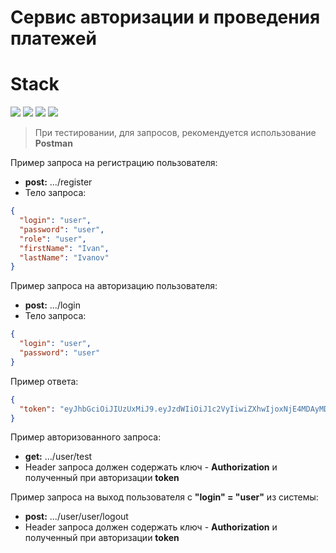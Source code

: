# Сервис авторизации и проведения платежей

# Stack

![](https://img.shields.io/badge/java-✓-blue.svg)
![](https://img.shields.io/badge/spring_boot-✓-blue.svg)
![](https://img.shields.io/badge/postgresql-✓-blue.svg)
![](https://img.shields.io/badge/jwt-✓-blue.svg)

> При тестировании, для запросов, рекомендуется использование **Postman**

Пример запроса на регистрацию пользователя:

- **post:** .../register
- Тело запроса:

```json
{
  "login": "user",
  "password": "user",
  "role": "user",
  "firstName": "Ivan",
  "lastName": "Ivanov"
}
```
Пример запроса на авторизацию пользователя:

- **post:** .../login
- Тело запроса:

```json
{
  "login": "user",
  "password": "user"
}
```

Пример ответа:

```json
{
  "token": "eyJhbGciOiJIUzUxMiJ9.eyJzdWIiOiJ1c2VyIiwiZXhwIjoxNjE4MDAyMDAwfQ.yYygq9GuE43k8gXAmpxCXkbsvu2dlZhR0mF27h_O24u-9wgt6tbnGDtTphsb7bobu84GpE6UzFoPkP6xHz4dqQ"
}
```

Пример авторизованного запроса:

- **get:** .../user/test
- Header запроса должен содержать ключ - **Authorization** и полученный при авторизации **token**

Пример запроса на выход пользователя с **"login" = "user"** из системы:

- **post:** .../user/user/logout
- Header запроса должен содержать ключ - **Authorization** и полученный при авторизации **token**